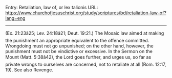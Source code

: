 Entry: Retaliation, law of, or lex talionis
URL: https://www.churchofjesuschrist.org/study/scriptures/bd/retaliation-law-of?lang=eng

---

(Ex. 21:23â25; Lev. 24:18â21; Deut. 19:21.) The Mosaic law aimed at making the punishment an appropriate equivalent to the offence committed. Wrongdoing must not go unpunished; on the other hand, however, the punishment must not be vindictive or excessive. In the Sermon on the Mount (Matt. 5:38â42), the Lord goes further, and urges us, so far as private wrongs to ourselves are concerned, not to retaliate at all (Rom. 12:17, 19). See also Revenge.
